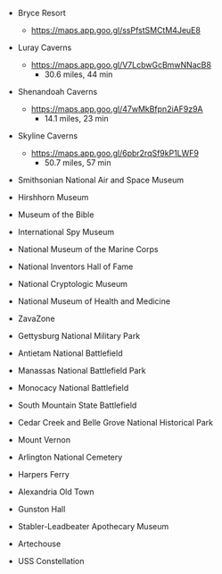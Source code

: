 - Bryce Resort
    - https://maps.app.goo.gl/ssPfstSMCtM4JeuE8

- Luray Caverns
    - https://maps.app.goo.gl/V7LcbwGcBmwNNacB8
        - 30.6 miles, 44 min

- Shenandoah Caverns
    - https://maps.app.goo.gl/47wMkBfpn2iAF9z9A
        - 14.1 miles, 23 min

- Skyline Caverns
    - https://maps.app.goo.gl/6pbr2rqSf9kP1LWF9
        - 50.7 miles, 57 min

- Smithsonian National Air and Space Museum 
- Hirshhorn Museum
- Museum of the Bible
- International Spy Museum 
- National Museum of the Marine Corps
- National Inventors Hall of Fame 
- National Cryptologic Museum
- National Museum of Health and Medicine
- ZavaZone
- Gettysburg National Military Park
- Antietam National Battlefield 
- Manassas National Battlefield Park
- Monocacy National Battlefield
- South Mountain State Battlefield 
- Cedar Creek and Belle Grove National Historical Park
- Mount Vernon
- Arlington National Cemetery
- Harpers Ferry
- Alexandria Old Town
- Gunston Hall
- Stabler-Leadbeater Apothecary Museum
- Artechouse
- USS Constellation